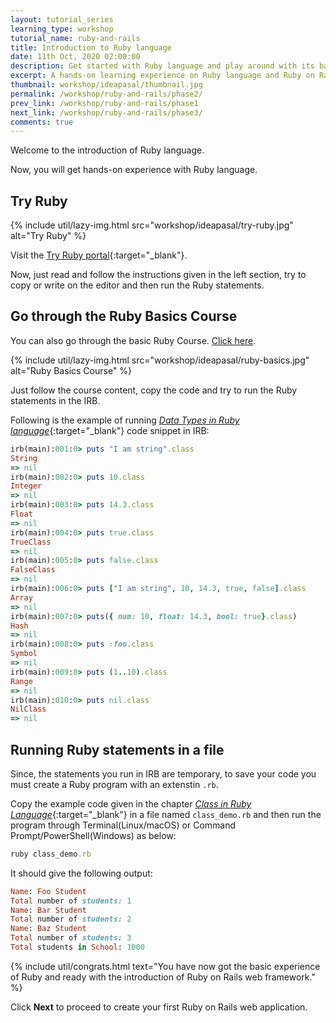 ```yaml
---
layout: tutorial_series
learning_type: workshop
tutorial_name: ruby-and-rails
title: Introduction to Ruby language
date: 11th Oct, 2020 02:00:00
description: Get started with Ruby language and play around with its basics language features.
excerpt: A hands-on learning experience on Ruby language and Ruby on Rails framework
thumbnail: workshop/ideapasal/thumbnail.jpg
permalink: /workshop/ruby-and-rails/phase2/
prev_link: /workshop/ruby-and-rails/phase1
next_link: /workshop/ruby-and-rails/phase3/
comments: true
---
```


Welcome to the introduction of Ruby language.

Now, you will get hands-on experience with Ruby language.

## Try Ruby

{% include util/lazy-img.html src="workshop/ideapasal/try-ruby.jpg" alt="Try Ruby" %}

Visit the [Try Ruby portal](https://try.ruby-lang.org/){:target="_blank"}.

Now, just read and follow the instructions given in the left section, try to copy or write on the editor and then run the Ruby statements.

## Go through the Ruby Basics Course

You can also go through the basic Ruby Course. [Click here](/ruby/section-one/).

{% include util/lazy-img.html src="workshop/ideapasal/ruby-basics.jpg" alt="Ruby Basics Course" %}

Just follow the course content, copy the code and try to run the Ruby statements in the IRB.

Following is the example of running [_Data Types in Ruby language_](https://dhanusir.com/ruby/section-two/data-types#try-yourself){:target="_blank"} code snippet in IRB:

```ruby
irb(main):001:0> puts "I am string".class
String
=> nil
irb(main):002:0> puts 10.class
Integer
=> nil
irb(main):003:0> puts 14.3.class
Float
=> nil
irb(main):004:0> puts true.class
TrueClass
=> nil
irb(main):005:0> puts false.class
FalseClass
=> nil
irb(main):006:0> puts ["I am string", 10, 14.3, true, false].class
Array
=> nil
irb(main):007:0> puts({ num: 10, float: 14.3, bool: true}.class)
Hash
=> nil
irb(main):008:0> puts :foo.class
Symbol
=> nil
irb(main):009:0> puts (1..10).class
Range
=> nil
irb(main):010:0> puts nil.class
NilClass
=> nil
```

## Running Ruby statements in a file

Since, the statements you run in IRB are temporary, to save your code you must create a Ruby program with an extenstin `.rb`.

Copy the example code given in the chapter [_Class in Ruby Language_](https://dhanusir.com/ruby/section-three/class#example-1){:target="_blank"} in a file named `class_demo.rb` and then run the program through Terminal(Linux/macOS) or Command Prompt/PowerShell(Windows) as below:

```ruby
ruby class_demo.rb
```

It should give the following output:

```ruby
Name: Foo Student
Total number of students: 1
Name: Bar Student
Total number of students: 2
Name: Baz Student
Total number of students: 3
Total students in School: 1000
```

{% include util/congrats.html
   text="You have now got the basic experience of Ruby and ready with the introduction of Ruby on Rails web framework."
%}

Click __Next__ to proceed to create your first Ruby on Rails web application.
